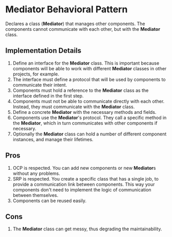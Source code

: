 # Mediator Behavioral Pattern

Declares a class (**Mediator**) that manages other components. The components cannot communicate with each other, but with the **Mediator** class.

## Implementation Details

1. Define an interface for the **Mediator** class. This is important because components will be able to work with different **Mediator** classes in other projects, for example.
2. The interface must define a protocol that will be used by components to communicate their intent.
3. Components must hold a reference to the **Mediator** class as the interface defined in the first step.
4. Components must not be able to communicate directly with each other. Instead, they must communicate with the **Mediator** class.
5. Define a concrete **Mediator** with the necessary methods and fields.
6. Components use the **Mediator**'s protocol. They call a specific method in the **Mediator**, which in turn communicates with other components if necessary.
7. Optionally the **Mediator** class can hold a number of different component instances, and manage their lifetimes.

## Pros

1. OCP is respected. You can add new components or new **Mediator**s without any problems.
2. SRP is respected. You create a specific class that has a single job, to provide a communication link between components. This way your components don't need to implement the logic of communication between themselves.
3. Components can be reused easily.

## Cons

1. The **Mediator** class can get messy, thus degrading the maintainability.
